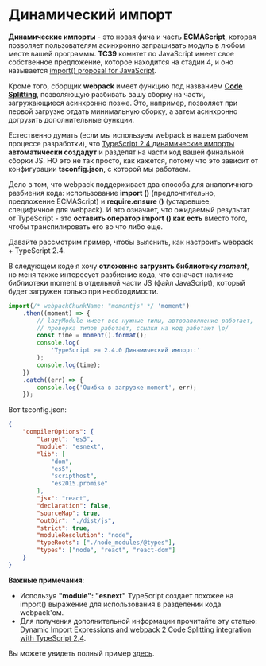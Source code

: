 # Динамический импорт

**Динамические импорты** - это новая фича и часть **ECMAScript**, которая позволяет пользователям асинхронно запрашивать модуль в любом месте вашей программы.
**TC39** комитет по JavaScript имеет свое собственное предложение, которое находится на стадии 4, и оно называется [import() proposal for JavaScript](https://github.com/tc39/proposal-dynamic-import).

Кроме того, сборщик **webpack** имеет функцию под названием [**Code Splitting**](https://webpack.js.org/guides/code-splitting/), позволяющую разбивать вашу сборку на части, загружающиеся асинхронно позже. Это, например, позволяет при первой загрузке отдать минимальную сборку, а затем асинхронно догрузить дополнительные функции.

Естественно думать (если мы используем webpack в нашем рабочем процессе разработки), что [TypeScript 2.4 динамические импорты](https://github.com/Microsoft/TypeScript/wiki/What%27s-new-in-TypeScript#dynamic-import-expressions) **автоматически создадут** и разделят на части код вашей финальной сборки JS. НО это не так просто, как кажется, потому что это зависит от конфигурации **tsconfig.json**, с которой мы работаем.

Дело в том, что webpack поддерживает два способа для аналогичного разбиения кода: использование **import ()** (предпочтительно, предложение ECMAScript) и **require.ensure ()** (устаревшее, специфичное для webpack). И это означает, что ожидаемый результат от TypeScript - это **оставить оператор import () как есть** вместо того, чтобы транспилировать его во что либо еще.

Давайте рассмотрим пример, чтобы выяснить, как настроить webpack + TypeScript 2.4.

В следующем коде я хочу **отложенно загрузить библиотеку _moment_**, но меня также интересует разбиение кода, что означает наличие библиотеки moment в отдельной части JS (файл JavaScript), который будет загружен только при необходимости.

```ts
import(/* webpackChunkName: "momentjs" */ 'moment')
    .then((moment) => {
        // lazyModule имеет все нужные типы, автозаполнение работает,
        // проверка типов работает, ссылки на код работают \o/
        const time = moment().format();
        console.log(
            'TypeScript >= 2.4.0 Динамический импорт:'
        );
        console.log(time);
    })
    .catch((err) => {
        console.log('Ошибка в загрузке moment', err);
    });
```

Вот tsconfig.json:

```json
{
    "compilerOptions": {
        "target": "es5",
        "module": "esnext",
        "lib": [
            "dom",
            "es5",
            "scripthost",
            "es2015.promise"
        ],
        "jsx": "react",
        "declaration": false,
        "sourceMap": true,
        "outDir": "./dist/js",
        "strict": true,
        "moduleResolution": "node",
        "typeRoots": ["./node_modules/@types"],
        "types": ["node", "react", "react-dom"]
    }
}
```

**Важные примечания**:

-   Используя **"module": "esnext"** TypeScript создает похожее на import() выражение для использования в разделении кода webpack'ом.
-   Для получения дополнительной информации прочитайте эту статью: [Dynamic Import Expressions and webpack 2 Code Splitting integration with TypeScript 2.4](https://blog.josequinto.com/2017/06/29/dynamic-import-expressions-and-webpack-code-splitting-integration-with-typescript-2-4/).

Вы можете увидеть полный пример [здесь][dynamicimportcode].

[dynamicimportcode]: https://cdn.rawgit.com/basarat/typescript-book/705e4496/code/dynamic-import-expressions/dynamicImportExpression.js
